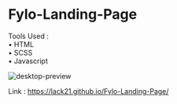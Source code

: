 # Fylo-Landing-Page

Tools Used :  
  • HTML  
  • SCSS  
  • Javascript  

![desktop-preview](https://user-images.githubusercontent.com/100687592/232847123-fe4822c2-4a06-4dca-912d-a425bbe929f7.jpg)

Link : https://lack21.github.io/Fylo-Landing-Page/
